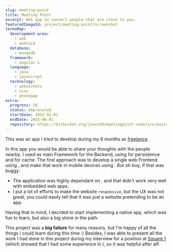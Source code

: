 ```yaml
---
slug: meeting-point
title: Meeting Point
excerpt: Web app to connect people that are close to you.
featuredImageId: project/meeting-point/screenshot
termsMap:
  development-area:
    - web
    - android
  database:
    - mongodb
  framework:
    - angular-1
  language:
    - java
    - javascript
  technology:
    - websockets
    - scss
    - phonegap
extra:
  progress: 50
  status: deprecated
  startDate: 2015-01-01
  endDate: 2015-06-01
  repository: https://bitbucket.org/josec89/meetingpoint-node/src/master/
---
```


This was an app I _tried_ to develop during my 6 months as [freelance](/career/2015-freelance).

In this app you would be able to share your thoughts with the people nearby. I used [](sailsjs) as main Framework for the Backend, using [](mongodb) for persistence and [](redis) for cache. The first approach was to develop a single web Frontend using [](angular-1), and make that work in mobile devices using [](phonegap). But oh boy, if that was buggy:

* The application was highly dependant on [](websockets), and that didn't work very well with embedded web apps.
* I put a lot of efforts to make the website `responsive`, but the UX was not great, you could easily tell that it was just a website pretending to be an app.

Having that in mind, I decided to start implementing a native [](android) app, which was fun to learn, but also a big stone in the path.

This project was a **big failure** for many reasons, but I'm happy of all the things I could learn during this time :) Besides, I was able to present all the work I had done in this project during my interview for a position at [Square 1](/career/square-1) (which showed that I had some experience in [](web)), so it was helpful after all!